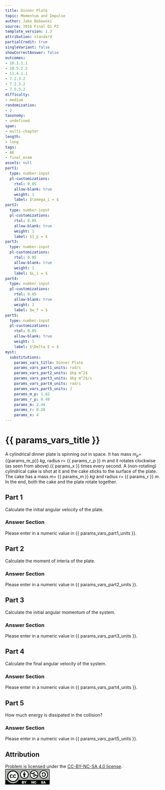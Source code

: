 ```yaml
---
title: Dinner Plate
topic: Momentum and Impulse
author: Jake Bobowski
source: 2016 Final Q1 P2
template_version: 1.3
attribution: standard
partialCredit: true
singleVariant: false
showCorrectAnswer: false
outcomes:
- 10.1.1.1
- 10.5.2.2
- 11.4.1.1
- 7.2.3.2
- 7.2.3.2
- 7.5.3.2
difficulty:
- medium
randomization:
- 2
taxonomy:
- undefined
span:
- multi-chapter
length:
- long
tags:
- AK
- final_exam
assets: null
part1:
  type: number-input
  pl-customizations:
    rtol: 0.05
    allow-blank: true
    weight: 1
    label: $\omega_i = $
part2:
  type: number-input
  pl-customizations:
    rtol: 0.05
    allow-blank: true
    weight: 1
    label: $I_p = $
part3:
  type: number-input
  pl-customizations:
    rtol: 0.05
    allow-blank: true
    weight: 1
    label: $L_i = $
part4:
  type: number-input
  pl-customizations:
    rtol: 0.05
    allow-blank: true
    weight: 1
    label: $w_f = $
part5:
  type: number-input
  pl-customizations:
    rtol: 0.05
    allow-blank: true
    weight: 1
    label: $\Delta E = $
myst:
  substitutions:
    params_vars_title: Dinner Plate
    params_vars_part1_units: rad/s
    params_vars_part2_units: $kg m^2$
    params_vars_part3_units: $kg m^2$/s
    params_vars_part4_units: rad/s
    params_vars_part5_units: J
    params_m_p: 1.62
    params_r_p: 0.49
    params_m: 2.44
    params_r: 0.28
    params_x: 4
---
```

# {{ params_vars_title }}
A cylindrical dinner plate is spinning out in space. It has mass $m_p =$ {{params_m_p}} $kg$, radius $r =$ {{ params_r_p }} $m$ and it rotates clockwise (as seen from above) {{ params_x }} times every second.
A (non-rotating) cylindrical cake is shot at it and the cake sticks to the surface of the plate.
The cake has a mass $m =$ {{ params_m }} $kg$ and radius $r =$ {{ params_r }} $m$.
In the end, both the cake and the plate rotate together.

## Part 1

Calculate the initial angular velocity of the plate.

### Answer Section

Please enter in a numeric value in {{ params_vars_part1_units }}.

## Part 2

Calculate the moment of interia of the plate.

### Answer Section

Please enter in a numeric value in {{ params_vars_part2_units }}.

## Part 3

Calculate the initial angular momentum of the system.

### Answer Section

Please enter in a numeric value in {{ params_vars_part3_units }}.

## Part 4

Calculate the final angular velocity of the system.

### Answer Section

Please enter in a numeric value in {{ params_vars_part4_units }}.

## Part 5

How much energy is dissipated in the collision?

### Answer Section

Please enter in a numeric value in {{ params_vars_part5_units }}.

## Attribution

Problem is licensed under the [CC-BY-NC-SA 4.0 license](https://creativecommons.org/licenses/by-nc-sa/4.0/).<br> ![The Creative Commons 4.0 license requiring attribution-BY, non-commercial-NC, and share-alike-SA license.](https://raw.githubusercontent.com/firasm/bits/master/by-nc-sa.png)